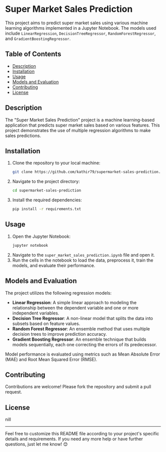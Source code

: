 
# Super Market Sales Prediction

This project aims to predict super market sales using various machine learning algorithms implemented in a Jupyter Notebook. The models used include `LinearRegression`, `DecisionTreeRegressor`, `RandomForestRegressor`, and `GradientBoostingRegressor`.

## Table of Contents
- [Description](#description)
- [Installation](#installation)
- [Usage](#usage)
- [Models and Evaluation](#models-and-evaluation)
- [Contributing](#contributing)
- [License](#license)

## Description
The "Super Market Sales Prediction" project is a machine learning-based application that predicts super market sales based on various features. This project demonstrates the use of multiple regression algorithms to make sales predictions.

## Installation
1. Clone the repository to your local machine:
    ```bash
    git clone https://github.com/kathir79/supermarket-sales-prediction.git
    ```
2. Navigate to the project directory:
    ```bash
    cd supermarket-sales-prediction
    ```
3. Install the required dependencies:
    ```bash
    pip install -r requirements.txt
    ```

## Usage
1. Open the Jupyter Notebook:
    ```bash
    jupyter notebook
    ```
2. Navigate to the `super_market_sales_prediction.ipynb` file and open it.
3. Run the cells in the notebook to load the data, preprocess it, train the models, and evaluate their performance.

## Models and Evaluation
The project utilizes the following regression models:
- **Linear Regression**: A simple linear approach to modeling the relationship between the dependent variable and one or more independent variables.
- **Decision Tree Regressor**: A non-linear model that splits the data into subsets based on feature values.
- **Random Forest Regressor**: An ensemble method that uses multiple decision trees to improve prediction accuracy.
- **Gradient Boosting Regressor**: An ensemble technique that builds models sequentially, each one correcting the errors of its predecessor.

Model performance is evaluated using metrics such as Mean Absolute Error (MAE) and Root Mean Squared Error (RMSE).

## Contributing
Contributions are welcome! Please fork the repository and submit a pull request.

## License
nill

---

Feel free to customize this README file according to your project's specific details and requirements. If you need any more help or have further questions, just let me know! 😊
